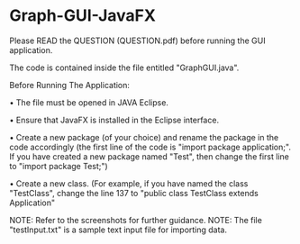 # Graph-GUI-JavaFX
Please READ the QUESTION (QUESTION.pdf) before running the GUI application.

The code is contained inside the file entitled "GraphGUI.java".

Before Running The Application:

•       The file must be opened in JAVA Eclipse. 

•       Ensure that JavaFX is installed in the Eclipse interface.

•       Create a new package (of your choice) and rename the package in the code accordingly (the first line of the code is "import package application;". If you have created a new package named "Test", then change the first line to "import package Test;")

•       Create a new class. (For example, if you have named the class "TestClass", change the line 137 to "public class TestClass extends Application"

NOTE: Refer to the screenshots for further guidance.
NOTE: The file "testInput.txt" is a sample text input file for importing data.
